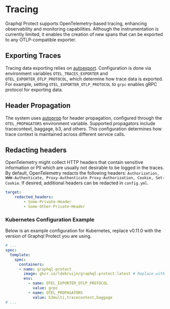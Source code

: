 # Tracing 

Graphql Protect supports OpenTelemetry-based tracing, enhancing observability and monitoring capabilities. 
Although the instrumentation is currently limited, it enables the creation of new spans that can be exported to 
any OTLP-compatible exporter.

## Exporting Traces

Tracing data exporting relies on [autoexport](https://pkg.go.dev/go.opentelemetry.io/contrib/exporters/autoexport#NewSpanExporter). 
Configuration is done via environment variables `OTEL_TRACES_EXPORTER` and `OTEL_EXPORTER_OTLP_PROTOCOL`, which 
determine how trace data is exported. For example, setting `OTEL_EXPORTER_OTLP_PROTOCOL` to `grpc` enables gRPC protocol
for exporting data.

## Header Propagation

The system uses [autoprop](https://pkg.go.dev/go.opentelemetry.io/contrib/propagators/autoprop) for header propagation, 
configured through the `OTEL_PROPAGATORS` environment variable. Supported propagators include tracecontext, baggage, b3,
and others. This configuration determines how trace context is maintained across different service calls.

## Redacting headers
OpenTelemetry might collect HTTP headers that contain sensitive information or PII which are usually not desirable to be
logged in the traces. By default, OpenTelemetry redacts the following headers: `Authorization, WWW-Authenticate, Proxy-Authenticate
Proxy-Authorization, Cookie, Set-Cookie`.
If desired, additional headers can be redacted in `config.yml`.
```yaml
target:
    redacted_headers:
        - Some-Private-Header
        - Some-Other-Private-Header
```

### Kubernetes Configuration Example

Below is an example configuration for Kubernetes, replace v0.11.0 with the version of Graphql Protect you are using.

```yaml
# ...
spec:
  template:
    spec:
      containers:
      - name: graphql-protect
        image: ghcr.io/ldebruijn/graphql-protect:latest # Replace with the appropriate version
        env:
          - name: OTEL_EXPORTER_OTLP_PROTOCOL
            value: grpc
          - name: OTEL_PROPAGATORS
            value: b3multi,tracecontext,baggage
# ...
```
